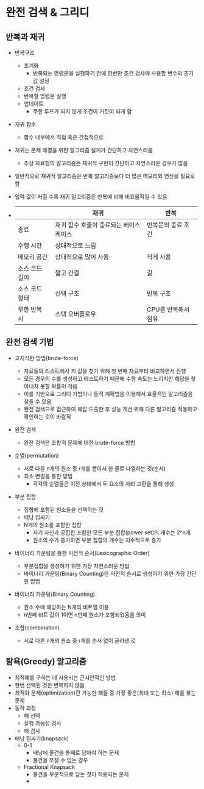 # 완전 검색 & 그리디

## 반복과 재귀

- 반복구조
  - 초기화
    - 반복되는 명령문을 실행하기 전에 한번만 조건 검사에 사용할 변수의 초기값 설정
  - 조건 검사
  - 반복할 명령문 실행
  - 업데이트
    - 무한 루프가 되지 않게 조건이 거짓이 되게 함

- 재귀 함수

  - 함수 내부에서 직접 혹은 간접적으로

- 재귀는 문제 해결을 위한 알고리즘 설계가 간단하고 자연스러움

  - 추상 자료형의 알고리즘은 재귀적 구현이 간단하고 자연스러운 경우가 많음

- 일반적으로 재귀적 알고리즘은 반복 알고리즘보다 더 많은 메모리와 연산을 필요로 함

- 입력 값이 커질 수록 재귀 알고리즘은 반복에 비해 비효율적일 수 있음

- |                | 재귀                                    | 반복                |
  | -------------- | --------------------------------------- | ------------------- |
  | 종료           | 재귀 함수 호출이 종료되는 베이스 케이스 | 반복문의 종료 조건  |
  | 수행 시간      | 상대적으로 느림                         |                     |
  | 메모리 공간    | 상대적으로 많이 사용                    | 적게 사용           |
  | 소스 코드 길이 | 짧고 간결                               | 긺                  |
  | 소스 코드 형태 | 선택 구조                               | 반복 구조           |
  | 무한 반복 시   | 스택 오버플로우                         | CPU를 반복해서 점유 |



## 완전 검색 기법

- 고지식한 방법(brute-force)
  - 자료들의 리스트에서 키 값을 찾기 위해 첫 번째 자료부터 비교하면서 진행
  - 모든 경우의 수를 생성하고 테스트하기 때문에 수행 속도는 느리지만 해답을 찾아내지 못할 확률이 작음
  - 이를 기반으로 그리디 기법이나 동적 계획법을 이용해서 효율적인 알고리즘을 찾을 수 있음
  - 완전 검색으로 접근하여 해답 도출한  후 성능 개선 위해 다른 알고리즘 적용하고 확인하는 것이 바람직
- 완전 검색
  - 완전 검색은 조합적 문제에 대한 brute-force 방법
- 순열(permutation)
  - 서로 다른 n개의 원소 중 r개를 뽑아서 한 줄로 나열하는 것(순서)
  - 최소 변경을 통한 방법
    - 각각의 순열들은 이전 상태에서 두 요소의 자리 교환을 통해 생성
- 부분 집합
  - 집합에 포함된 원소들을 선택하는 것
  - 배낭 짐싸기
  - N개의 원소를 포함한 집합
    - 자기 자신과 공집합 포함한 모든 부분 집합(power set)의 개수는 2^n개
    - 원소의 수가 증가하면 부분 집합의 개수는 지수적으로 증가

- 바이너리 카운팅을 통한 사전적 순서(Lexicographic Order)
  - 부분집합을 생성하기 위한 가장 자연스러운 방법
  - 바이너리 카운팅(Binary Counting)은 사전적 순서로 생성하기 위한 가장 간단한 방법
- 바이너리 카운팅(Binary Counting)
  - 원소 수에 해당하는 N개의 비트열 이용
  - n번째 비트 값이 1이면 n번째 원소가 포함되었음을 의미
- 조합(combination)
  - 서로 다른 n개의 원소 중 r개를 순서 없이 골라낸 것



## 탐욕(Greedy) 알고리즘

- 최적해를 구하는 데 사용되는 근시안적인 방법
- 한번 선택된 것은 번복하지 않음
- 최적화 문제(optimization)란 가능한 해들 중 가장 좋은(최대 또는 최소) 해를 찾는 문제
- 동작 과정
  - 해 선택
  - 실행 가능성 검사
  - 해 검사
- 배낭 짐싸기(knapsack)
  - 0-1 
    - 배낭에 물건을 통째로 담아야 하는 문제
    - 물건을 쪼갤 수 없는 경우
  - Fractional Knapsack
    - 물건을 부분적으로 담는 것이 허용되는 문제
    - 
